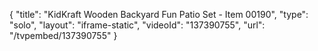 {
    "title": "KidKraft Wooden Backyard Fun Patio Set - Item 00190",
    "type": "solo",
    "layout": "iframe-static",
    "videoId": "137390755",
    "url": "\/tvpembed\/137390755"
}